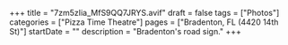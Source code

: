 +++
title = "7zm5zIia_MfS9QQ7JRYS.avif"
draft = false
tags = ["Photos"]
categories = ["Pizza Time Theatre"]
pages = ["Bradenton, FL (4420 14th St)"]
startDate = ""
description = "Bradenton's road sign."
+++
